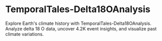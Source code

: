 # TemporalTales-Delta18OAnalysis
Explore Earth's climate history with TemporalTales-Delta18OAnalysis. Analyze delta 18 O data, uncover 4.2K event insights, and visualize past climate variations.

